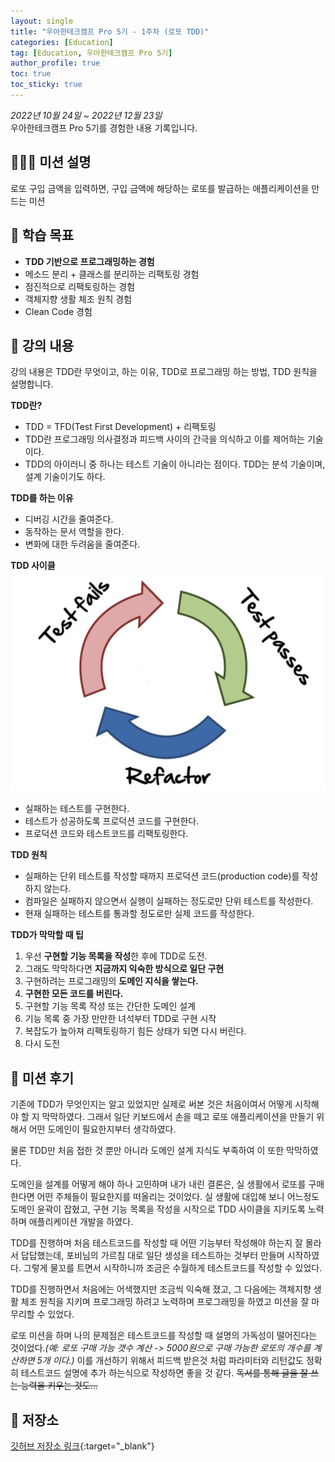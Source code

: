 ```yaml
---
layout: single
title: "우아한테크캠프 Pro 5기 - 1주차 (로또 TDD)"
categories: [Education]
tag: [Education, 우아한테크캠프 Pro 5기]
author_profile: true
toc: true
toc_sticky: true
---
```


*2022년 10월 24일 ~ 2022년 12월 23일*  
우아한테크캠프 Pro 5기를 경험한 내용 기록입니다.

## 🙇🏻‍♂️ 미션 설명
로또 구입 금액을 입력하면, 구입 금액에 해당하는 로또를 발급하는 애플리케이션을 만드는 미션

## 🎯 학습 목표
- **TDD 기반으로 프로그래밍하는 경험**
- 메소드 분리 + 클래스를 분리하는 리팩토링 경험
- 점진적으로 리팩토링하는 경험
- 객체지향 생활 체조 원칙 경험
- Clean Code 경험

## 📖 강의 내용
강의 내용은 TDD란 무엇이고, 하는 이유, TDD로 프로그래밍 하는 방법, TDD 원칙을 설명합니다.  

**TDD란?**
- TDD = TFD(Test First Development) + 리팩토링
- TDD란 프로그래밍 의사결정과 피드백 사이의 간극을 의식하고 이를 제어하는 기술이다.
- TDD의 아이러니 중 하나는 테스트 기술이 아니라는 점이다. TDD는 분석 기술이며, 설계 기술이기도 하다.

**TDD를 하는 이유**
- 디버깅 시간을 줄여준다.
- 동작하는 문서 역할을 한다.
- 변화에 대한 두려움을 줄여준다.

**TDD 사이클**
![tdd_cycle](/assets/images/posts/tdd_cycle.png)
- 실패하는 테스트를 구현한다.
- 테스트가 성공하도록 프로덕션 코드를 구현한다.
- 프로덕션 코드와 테스트코드를 리팩토링한다.

**TDD 원칙**
- 실패하는 단위 테스트를 작성할 때까지 프로덕션 코드(production code)를 작성하지 않는다.
- 컴파일은 실패하지 않으면서 실행이 실패하는 정도로만 단위 테스트를 작성한다.
- 현재 실패하는 테스트를 통과할 정도로만 실제 코드를 작성한다.

**TDD가 막막할 때 팁**
1. 우선 **구현할 기능 목록을 작성**한 후에 TDD로 도전.
2. 그래도 막막하다면 **지금까지 익숙한 방식으로 일단 구현**
3. 구현하려는 프로그래밍의 **도메인 지식을 쌓는다.**
4. **구현한 모든 코드를 버린다.**
5. 구현할 기능 목록 작성 또는 간단한 도메인 설계
6. 기능 목록 중 가장 만만한 녀석부터 TDD로 구현 시작
7. 복잡도가 높아져 리팩토링하기 힘든 상태가 되면 다시 버린다.
8. 다시 도전


## 📝 미션 후기
기존에 TDD가 무엇인지는 알고 있었지만 실제로 써본 것은 처음이여서 어떻게 시작해야 할 지 막막하였다. 그래서 일단 키보드에서 손을 떼고 로또 애플리케이션을 만들기 위해서 어떤 도메인이 필요한지부터 생각하였다.  

물론 TDD만 처음 접한 것 뿐만 아니라 도메인 설계 지식도 부족하여 이 또한 막막하였다. 

도메인을 설계를 어떻게 해야 하나 고민하며 내가 내린 결론은, 실 생활에서 로또를 구매한다면 어떤 주체들이 필요한지를 떠올리는 것이었다. 실 생활에 대입해 보니 어느정도 도메인 윤곽이 잡혔고, 구현 기능 목록을 작성을 시작으로 TDD 사이클을 지키도록 노력하며 애플리케이션 개발을 하였다.

TDD를 진행하며 처음 테스트코드를 작성할 때 어떤 기능부터 작성해야 하는지 잘 몰라서 답답했는데, 포비님의 가르침 대로 일단 생성을 테스트하는 것부터 만들며 시작하였다. 그렇게 물꼬를 트면서 시작하니까 조금은 수월하게 테스트코드를 작성할 수 있었다.

TDD를 진행하면서 처음에는 어색했지만 조금씩 익숙해 졌고, 그 다음에는 객체지향 생활 체조 원칙을 지키며 프로그래밍 하려고 노력하며 프로그래밍을 하였고 미션을 잘 마무리할 수 있었다.

로또 미션을 하며 나의 문제점은 테스트코드를 작성할 때 설명의 가독성이 떨어진다는 것이었다.*(예: 로또 구매 가능 갯수 계산 -> 5000원으로 구매 가능한 로또의 개수를 계산하면 5개 이다.)* 이를 개선하기 위해서 피드백 받은것 처럼 파라미터와 리턴값도 정확히 테스트코드 설명에 추가 하는식으로 작성하면 좋을 것 같다. ~~독서를 통해 글을 잘 쓰는 능력을 키우는 것도...~~

## 💾 저장소
[깃허브 저장소 링크](https://github.com/sangjaeoh/java-lotto-pro/tree/step5){:target="_blank"}
